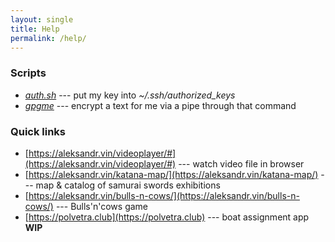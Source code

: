 ```yaml
---
layout: single
title: Help
permalink: /help/
---
```


### Scripts

- _[auth.sh](/scripts/auth.sh)_ --- put my key into _~/.ssh/authorized_keys_
- _[gpgme](/scripts/gpgme)_ --- encrypt a text for me via a pipe through that command

### Quick links

- [https://aleksandr.vin/videoplayer/#](https://aleksandr.vin/videoplayer/#) --- watch video file in browser
- [https://aleksandr.vin/katana-map/](https://aleksandr.vin/katana-map/) --- map & catalog of samurai swords exhibitions
- [https://aleksandr.vin/bulls-n-cows/](https://aleksandr.vin/bulls-n-cows/) --- Bulls'n'cows game
- [https://polvetra.club](https://polvetra.club) --- boat assignment app **WIP**
